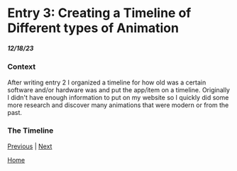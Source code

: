 # Entry 3: Creating a Timeline of Different types of Animation 
##### 12/18/23
### Context
After writing entry 2 I organized a timeline for how old was a certain software and/or hardware was and put the app/item on a timeline. Originally I didn't have enough information to put on my website so I quickly did some more research and discover many animations that were modern or from the past.
### The Timeline


[Previous](entry02.md) | [Next](entry04.md)

[Home](../README.md)